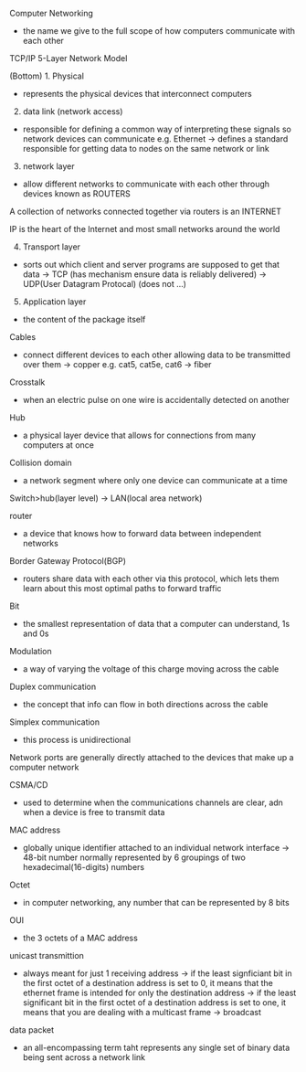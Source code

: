 Computer Networking
- the name we give to the full scope of how computers communicate with each other

TCP/IP 5-Layer Network Model

(Bottom) 1. Physical 
- represents the physical devices that interconnect computers

2. data link (network access)
- responsible for defining a common way of interpreting these signals so network devices can communicate
e.g. Ethernet
-> defines a standard responsible for getting data to nodes on the same network or link

3. network layer
- allow different networks to communicate with each other through devices known as ROUTERS

A collection of networks connected together via routers is an INTERNET

IP is the heart of the Internet and most small networks around the world

4. Transport layer 
- sorts out which client and server programs are supposed to get that data
-> TCP (has mechanism ensure data is reliably delivered)
-> UDP(User Datagram Protocal) (does not ...)

5. Application layer
- the content of the package itself


Cables
- connect different devices to each other allowing data to be transmitted over them
-> copper e.g. cat5, cat5e, cat6
-> fiber

Crosstalk
- when an electric pulse on one wire is accidentally detected on another

Hub
- a physical layer device that allows for connections from many computers at once

Collision domain
- a network segment where only one device can communicate at a time

Switch>hub(layer level)
-> LAN(local area network)

router 
- a device that knows how to forward data between independent networks

Border Gateway Protocol(BGP)
- routers share data with each other via this protocol, which lets them learn about this most optimal paths to forward traffic

Bit
- the smallest representation of data that a computer can understand, 1s and 0s

Modulation
- a way of varying the voltage of this charge moving across the cable

Duplex communication
- the concept that info can flow in both directions across the cable

Simplex communication
- this process is unidirectional

Network ports are generally directly attached to the devices that make up a computer network

CSMA/CD
- used to determine when the communications channels are clear, adn when a device is free to transmit data

MAC address
- globally unique identifier attached to an individual network interface
-> 48-bit number normally represented by 6 groupings of two hexadecimal(16-digits) numbers

Octet
- in computer networking, any number that can be represented by 8 bits

OUI 
- the 3 octets of a MAC address

unicast transmittion
- always meant for just 1 receiving address
-> if the least signficiant bit in the first octet of a destination address is set to 0, it means that the ethernet frame is intended for only the destination address
-> if the least significant bit in the first octet of a destination address is set to one, it means that you are dealing with a multicast frame
-> broadcast

data packet
- an all-encompassing term taht represents any single set of binary data being sent across a network link






